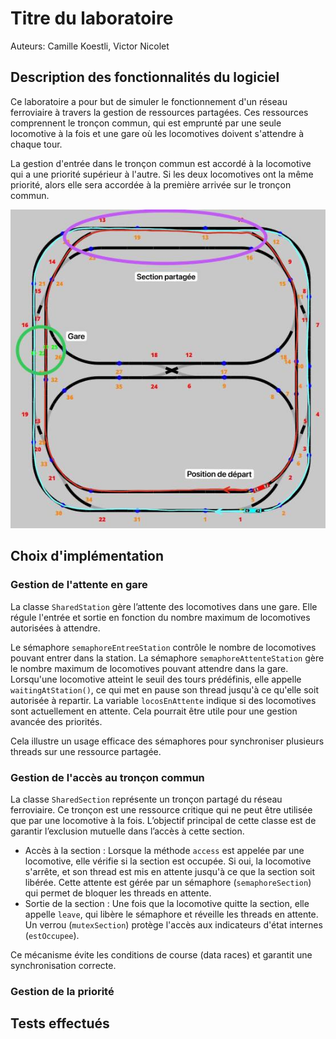 
# Titre du laboratoire

Auteurs: Camille Koestli, Victor Nicolet

## Description des fonctionnalités du logiciel

Ce laboratoire a pour but de simuler le fonctionnement d'un réseau ferroviaire à travers la gestion de ressources partagées. Ces ressources comprennent le tronçon commun, qui est emprunté par une seule locomotive à la fois et une gare où les locomotives doivent s'attendre à chaque tour.

La gestion d'entrée dans le tronçon commun est accordé à la locomotive qui a une priorité supérieur à l'autre. Si les deux locomotives ont la même priorité, alors elle sera accordée à la première arrivée sur le tronçon commun.

![parcours-choisi.png](/imgs/parcours-choisi.jpg)

## Choix d'implémentation

### Gestion de l'attente en gare

La classe `SharedStation` gère l’attente des locomotives dans une gare. Elle régule l'entrée et sortie en fonction du nombre maximum de locomotives autorisées à attendre.

Le sémaphore `semaphoreEntreeStation` contrôle le nombre de locomotives pouvant entrer dans la station.
La sémaphore `semaphoreAttenteStation` gère le nombre maximum de locomotives pouvant attendre dans la gare.
Lorsqu'une locomotive atteint le seuil des tours prédéfinis, elle appelle `waitingAtStation()`, ce qui met en pause son thread jusqu'à ce qu'elle soit autorisée à repartir.
La variable `locosEnAttente` indique si des locomotives sont actuellement en attente. Cela pourrait être utile pour une gestion avancée des priorités.

Cela illustre un usage efficace des sémaphores pour synchroniser plusieurs threads sur une ressource partagée.

### Gestion de l'accès au tronçon commun

La classe `SharedSection` représente un tronçon partagé du réseau ferroviaire. Ce tronçon est une ressource critique qui ne peut être utilisée que par une locomotive à la fois. L’objectif principal de cette classe est de garantir l’exclusion mutuelle dans l’accès à cette section.

- Accès à la section : Lorsque la méthode `access` est appelée par une locomotive, elle vérifie si la section est occupée. Si oui, la locomotive s'arrête, et son thread est mis en attente jusqu'à ce que la section soit libérée. Cette attente est gérée par un sémaphore (`semaphoreSection`) qui permet de bloquer les threads en attente.
- Sortie de la section : Une fois que la locomotive quitte la section, elle appelle `leave`, qui libère le sémaphore et réveille les threads en attente. Un verrou (`mutexSection`) protège l'accès aux indicateurs d'état internes (`estOccupee`).

Ce mécanisme évite les conditions de course (data races) et garantit une synchronisation correcte.

### Gestion de la priorité

## Tests effectués
